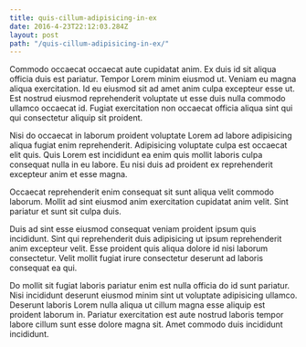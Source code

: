 ```yaml
---
title: quis-cillum-adipisicing-in-ex
date: 2016-4-23T22:12:03.284Z
layout: post
path: "/quis-cillum-adipisicing-in-ex/"
---
```


Commodo occaecat occaecat aute cupidatat anim. Ex duis id sit aliqua officia duis est pariatur. Tempor Lorem minim eiusmod ut. Veniam eu magna aliqua exercitation. Id eu eiusmod sit ad amet anim culpa excepteur esse ut. Est nostrud eiusmod reprehenderit voluptate ut esse duis nulla commodo ullamco occaecat id. Fugiat exercitation non occaecat officia aliqua sint qui qui consectetur aliquip sit proident.

Nisi do occaecat in laborum proident voluptate Lorem ad labore adipisicing aliqua fugiat enim reprehenderit. Adipisicing voluptate culpa est occaecat elit quis. Quis Lorem est incididunt ea enim quis mollit laboris culpa consequat nulla in eu labore. Eu nisi duis ad proident ex reprehenderit excepteur anim et esse magna.

Occaecat reprehenderit enim consequat sit sunt aliqua velit commodo laborum. Mollit ad sint eiusmod anim exercitation cupidatat anim velit. Sint pariatur et sunt sit culpa duis.

Duis ad sint esse eiusmod consequat veniam proident ipsum quis incididunt. Sint qui reprehenderit duis adipisicing ut ipsum reprehenderit anim excepteur velit. Esse proident quis aliqua dolore id nisi laborum consectetur. Velit mollit fugiat irure consectetur deserunt ad laboris consequat ea qui.

Do mollit sit fugiat laboris pariatur enim est nulla officia do id sunt pariatur. Nisi incididunt deserunt eiusmod minim sint ut voluptate adipisicing ullamco. Deserunt laboris Lorem nulla aliqua ut cillum magna esse aliquip est proident laborum in. Pariatur exercitation est aute nostrud laboris tempor labore cillum sunt esse dolore magna sit. Amet commodo duis incididunt incididunt.